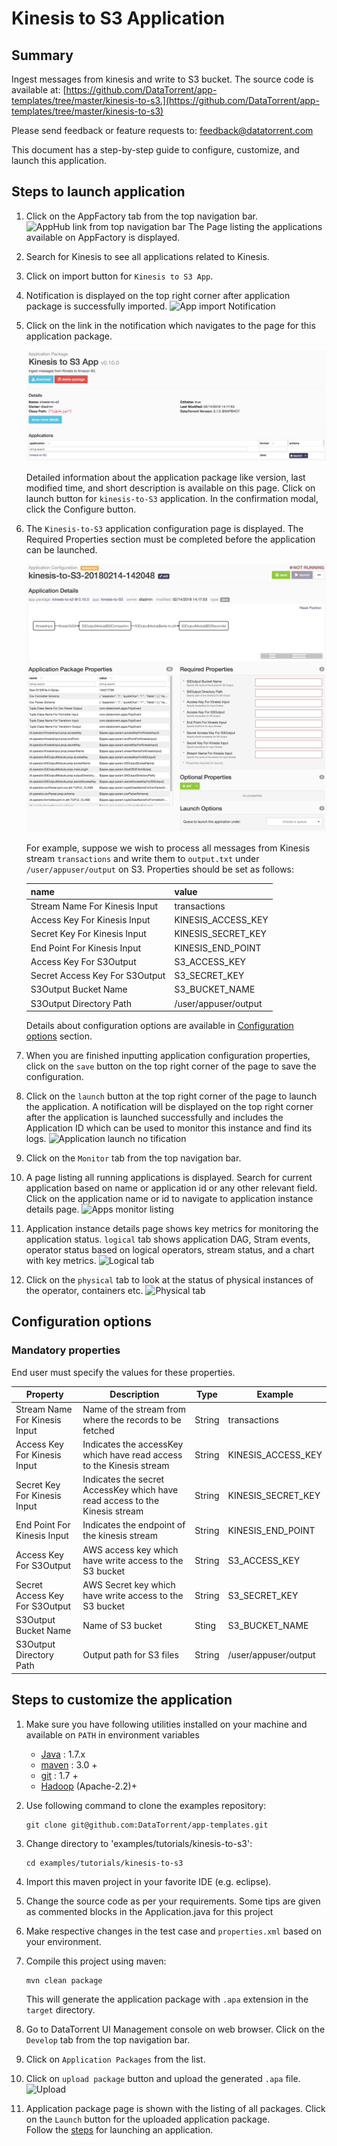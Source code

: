 # Kinesis to S3 Application

## Summary
Ingest messages from kinesis and write to S3 bucket.
The source code is available at: [https://github.com/DataTorrent/app-templates/tree/master/kinesis-to-s3.](https://github.com/DataTorrent/app-templates/tree/master/kinesis-to-s3)

Please send feedback or feature requests to: [feedback@datatorrent.com](mailto:feedback@datatorrent.com)

This document has a step-by-step guide to configure, customize, and launch this application.

## <a name="steps_to_launch">Steps to launch application</a>

1. Click on the AppFactory tab from the top navigation bar.
   ![AppHub link from top navigation bar](images/common/apphub_link.png)
   The Page listing the applications available on AppFactory is displayed.
1. Search for Kinesis to see all applications related to Kinesis.
1. Click on import button for `Kinesis to S3 App`.
1. Notification is displayed on the top right corner after application package is successfully
   imported.
   ![App import Notification](images/kinesis-to-s3/import-notification.png)

1. Click on the link in the notification which navigates to the page for this application package.

    ![App details page](images/kinesis-to-s3/app-details-page.png)
    
    Detailed information about the application package like version, last modified time, and short description is available on this page. Click on launch button for `kinesis-to-S3` application. In the confirmation modal, click the Configure button.

1. The <a name="launch-dialogue"></a>`Kinesis-to-S3` application configuration page is displayed. The Required Properties section must be completed before the application can be launched.

    ![Launch dialogue](images/kinesis-to-s3/launch.png)

    <a name="property-editor"></a>
    For example, suppose we wish to process all messages from Kinesis stream `transactions` 
      and write them to `output.txt` under `/user/appuser/output` on S3. Properties should be set as follows:

    |name|value|
    |---|---|
    |Stream Name For Kinesis Input|transactions|
    |Access Key For Kinesis Input|KINESIS_ACCESS_KEY|
    |Secret Key For Kinesis Input|KINESIS_SECRET_KEY|
    |End Point For Kinesis Input|KINESIS_END_POINT|
    |Access Key For S3Output|S3_ACCESS_KEY|
    |Secret Access Key For S3Output|S3_SECRET_KEY|
    |S3Output Bucket Name|S3_BUCKET_NAME|
    |S3Output Directory Path|/user/appuser/output|

    Details about configuration options are available in [Configuration options](#configuration_options) section.

1. When you are finished inputting application configuration properties, click on the `save` button on the top right corner of the page to save the configuration.

1. Click on the `launch` button at the top right corner of the page to launch the application.
A notification will be displayed on the top right corner after the application is launched successfully and includes the Application ID which can be used to monitor this instance and find its logs.
   ![Application launch no tification](images/common/app_launch_notification.png)

1. Click on the `Monitor` tab from the top navigation bar.

1. A page listing all running applications is displayed. Search for current application based on name or application id or any other relevant field. Click on the application name or id to navigate to application instance details page.
   ![Apps monitor listing](images/common/apps_monitor_listing.png)

1. Application instance details page shows key metrics for monitoring the application status.
   `logical` tab shows application DAG, Stram events, operator status based on logical operators, stream status, and a chart with key metrics.
   ![Logical tab](images/kinesis-to-s3/logical.png)

1. Click on the `physical` tab to look at the status of physical instances of the operator, containers etc.
   ![Physical tab](images/kinesis-to-s3/physical.png)

## <a name="configuration_options">Configuration options</a>

### Mandatory properties
End user must specify the values for these properties.

|Property|Description|Type|Example|
|---|---|---|-----|
|Stream Name For Kinesis Input|Name of the stream from where the records to be fetched|String|transactions|
|Access Key For Kinesis Input|Indicates the accessKey which have read access to the Kinesis stream|String|KINESIS_ACCESS_KEY|
|Secret Key For Kinesis Input|Indicates the secret AccessKey which have read access to the Kinesis stream|String|KINESIS_SECRET_KEY|
|End Point For Kinesis Input|Indicates the endpoint of the kinesis stream|String|KINESIS_END_POINT|
|Access Key For S3Output|AWS access key which have write access to the S3 bucket|String|S3_ACCESS_KEY|
|Secret Access Key For S3Output|AWS Secret key which have write access to the S3 bucket|String|S3_SECRET_KEY|
|S3Output Bucket Name|Name of S3 bucket|Sting|S3_BUCKET_NAME|
|S3Output Directory Path|Output path for S3 files|String|/user/appuser/output|

## Steps to customize the application

1. Make sure you have following utilities installed on your machine and available on `PATH` in environment variables
    - [Java](https://www.java.com/en/download/manual.jsp) : 1.7.x
    - [maven](http://maven.apache.org/download.cgi) : 3.0 +
    - [git](https://git-scm.com/book/en/v2/Getting-Started-Installing-Git) : 1.7 +
    - [Hadoop]( http://www.michael-noll.com/tutorials/running-hadoop-on-ubuntu-linux-single-node-cluster/) (Apache-2.2)+

1.  Use following command to clone the examples repository:

     ```
     git clone git@github.com:DataTorrent/app-templates.git
     ```

1. Change directory to 'examples/tutorials/kinesis-to-s3':

    ```
    cd examples/tutorials/kinesis-to-s3
    ```

1. Import this maven project in your favorite IDE (e.g. eclipse).

1. Change the source code as per your requirements. Some tips are given as commented blocks in the Application.java for this project

1. Make respective changes in the test case and `properties.xml` based on your environment.

1. Compile this project using maven:

    ```
    mvn clean package
    ```

    This will generate the application package with `.apa` extension in the `target` directory.

1. Go to DataTorrent UI Management console on web browser. Click on the `Develop` tab from the top navigation bar.

1. Click on `Application Packages` from the list.

1. Click on `upload package` button and upload the generated `.apa` file.
   ![Upload](images/common/upload.png)

1. Application package page is shown with the listing of all packages.
Click on the `Launch` button for the uploaded application package.    
Follow the [steps](#launch-dialogue) for launching an application.
